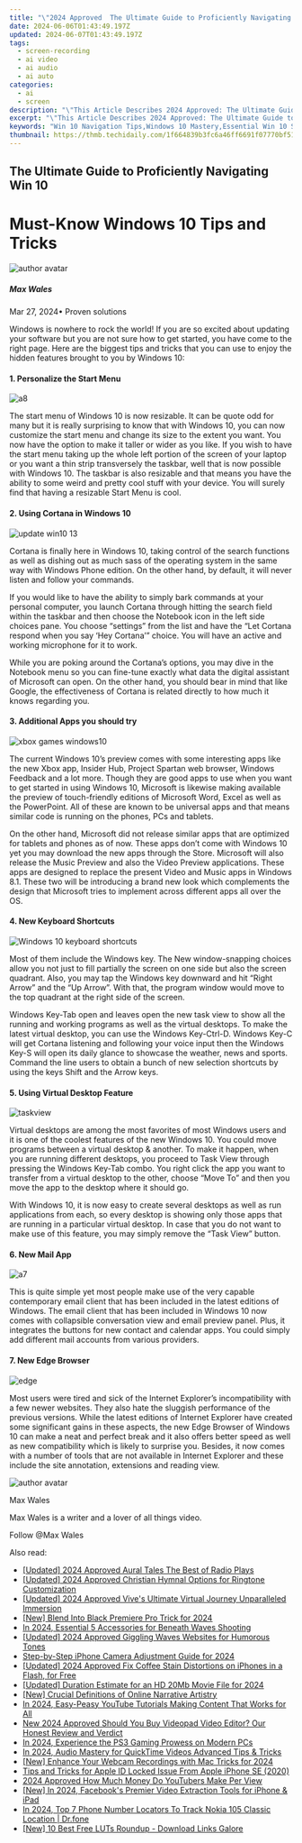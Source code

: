 ```yaml
---
title: "\"2024 Approved  The Ultimate Guide to Proficiently Navigating Win 10\""
date: 2024-06-06T01:43:49.197Z
updated: 2024-06-07T01:43:49.197Z
tags: 
  - screen-recording
  - ai video
  - ai audio
  - ai auto
categories: 
  - ai
  - screen
description: "\"This Article Describes 2024 Approved: The Ultimate Guide to Proficiently Navigating Win 10\""
excerpt: "\"This Article Describes 2024 Approved: The Ultimate Guide to Proficiently Navigating Win 10\""
keywords: "Win 10 Navigation Tips,Windows 10 Mastery,Essential Win 10 Skills,Windows 10 User Guide,Proficient Win 10 Use,Navigating Win 10 Ease,Advanced Windows 10 Techniques"
thumbnail: https://thmb.techidaily.com/1f664839b3fc6a46ff6691f07770bf51fb0f595eeeafca125d1de50733e104c7.jpg
---
```


## The Ultimate Guide to Proficiently Navigating Win 10

# Must-Know Windows 10 Tips and Tricks

![author avatar](https://images.wondershare.com/filmora/article-images/max-wales-author.jpg)

##### Max Wales

 Mar 27, 2024• Proven solutions

Windows is nowhere to rock the world! If you are so excited about updating your software but you are not sure how to get started, you have come to the right page. Here are the biggest tips and tricks that you can use to enjoy the hidden features brought to you by Windows 10:

#### 1. Personalize the Start Menu

![a8](https://images.wondershare.com/windows10/a8.png)

The start menu of Windows 10 is now resizable. It can be quote odd for many but it is really surprising to know that with Windows 10, you can now customize the start menu and change its size to the extent you want. You now have the option to make it taller or wider as you like. If you wish to have the start menu taking up the whole left portion of the screen of your laptop or you want a thin strip transversely the taskbar, well that is now possible with Windows 10\. The taskbar is also resizable and that means you have the ability to some weird and pretty cool stuff with your device. You will surely find that having a resizable Start Menu is cool.

#### 2. Using Cortana in Windows 10

![update win10 13](https://images.wondershare.com/windows10/update-win10-13.png)

Cortana is finally here in Windows 10, taking control of the search functions as well as dishing out as much sass of the operating system in the same way with Windows Phone edition. On the other hand, by default, it will never listen and follow your commands.

If you would like to have the ability to simply bark commands at your personal computer, you launch Cortana through hitting the search field within the taskbar and then choose the Notebook icon in the left side choices pane. You choose “settings” from the list and have the “Let Cortana respond when you say ‘Hey Cortana’” choice. You will have an active and working microphone for it to work.

While you are poking around the Cortana’s options, you may dive in the Notebook menu so you can fine-tune exactly what data the digital assistant of Microsoft can open. On the other hand, you should bear in mind that like Google, the effectiveness of Cortana is related directly to how much it knows regarding you.

#### 3. Additional Apps you should try

![xbox games windows10](https://images.wondershare.com/windows10/xboy-games-windows10-1.png)

The current Windows 10’s preview comes with some interesting apps like the new Xbox app, Insider Hub, Project Spartan web browser, Windows Feedback and a lot more. Though they are good apps to use when you want to get started in using Windows 10, Microsoft is likewise making available the preview of touch-friendly editions of Microsoft Word, Excel as well as the PowerPoint. All of these are known to be universal apps and that means similar code is running on the phones, PCs and tablets.

On the other hand, Microsoft did not release similar apps that are optimized for tablets and phones as of now. These apps don’t come with Windows 10 yet you may download the new apps through the Store. Microsoft will also release the Music Preview and also the Video Preview applications. These apps are designed to replace the present Video and Music apps in Windows 8.1\. These two will be introducing a brand new look which complements the design that Microsoft tries to implement across different apps all over the OS.

#### 4. New Keyboard Shortcuts

![Windows 10 keyboard shortcuts](https://images.wondershare.com/filmora/article-images/Windows-10-keyboard-shortcuts.png)

Most of them include the Windows key. The New window-snapping choices allow you not just to fill partially the screen on one side but also the screen quadrant. Also, you may tap the Windows key downward and hit “Right Arrow” and the “Up Arrow”. With that, the program window would move to the top quadrant at the right side of the screen.

Windows Key-Tab open and leaves open the new task view to show all the running and working programs as well as the virtual desktops. To make the latest virtual desktop, you can use the Windows Key-Ctrl-D. Windows Key-C will get Cortana listening and following your voice input then the Windows Key-S will open its daily glance to showcase the weather, news and sports. Command the line users to obtain a bunch of new selection shortcuts by using the keys Shift and the Arrow keys.

#### 5. Using Virtual Desktop Feature

![taskview](https://images.wondershare.com/filmora/article-images/taskview.jpg)

Virtual desktops are among the most favorites of most Windows users and it is one of the coolest features of the new Windows 10\. You could move programs between a virtual desktop & another. To make it happen, when you are running different desktops, you proceed to Task View through pressing the Windows Key-Tab combo. You right click the app you want to transfer from a virtual desktop to the other, choose “Move To” and then you move the app to the desktop where it should go.

With Windows 10, it is now easy to create several desktops as well as run applications from each, so every desktop is showing only those apps that are running in a particular virtual desktop. In case that you do not want to make use of this feature, you may simply remove the “Task View” button.

#### 6. New Mail App

![a7](https://images.wondershare.com/windows10/a7.png)

This is quite simple yet most people make use of the very capable contemporary email client that has been included in the latest editions of Windows. The email client that has been included in Windows 10 now comes with collapsible conversation view and email preview panel. Plus, it integrates the buttons for new contact and calendar apps. You could simply add different mail accounts from various providers.

#### 7. New Edge Browser

![edge](https://images.wondershare.com/filmora/article-images/edge.jpg)

Most users were tired and sick of the Internet Explorer’s incompatibility with a few newer websites. They also hate the sluggish performance of the previous versions. While the latest editions of Internet Explorer have created some significant gains in these aspects, the new Edge Browser of Windows 10 can make a neat and perfect break and it also offers better speed as well as new compatibility which is likely to surprise you. Besides, it now comes with a number of tools that are not available in Internet Explorer and these include the site annotation, extensions and reading view.

![author avatar](https://images.wondershare.com/filmora/article-images/max-wales-author.jpg)

Max Wales

Max Wales is a writer and a lover of all things video.

Follow @Max Wales


<ins class="adsbygoogle"
     style="display:block"
     data-ad-format="autorelaxed"
     data-ad-client="ca-pub-7571918770474297"
     data-ad-slot="1223367746"></ins>



<ins class="adsbygoogle"
     style="display:block"
     data-ad-client="ca-pub-7571918770474297"
     data-ad-slot="8358498916"
     data-ad-format="auto"
     data-full-width-responsive="true"></ins>


<span class="atpl-alsoreadstyle">Also read:</span>
<div><ul>
<li><a href="https://vp-tips.techidaily.com/updated-2024-approved-aural-tales-the-best-of-radio-plays/"><u>[Updated] 2024 Approved  Aural Tales  The Best of Radio Plays</u></a></li>
<li><a href="https://vp-tips.techidaily.com/updated-2024-approved-christian-hymnal-options-for-ringtone-customization/"><u>[Updated] 2024 Approved  Christian Hymnal Options for Ringtone Customization</u></a></li>
<li><a href="https://vp-tips.techidaily.com/updated-2024-approved-vives-ultimate-virtual-journey-unparalleled-immersion/"><u>[Updated] 2024 Approved  Vive's Ultimate Virtual Journey  Unparalleled Immersion</u></a></li>
<li><a href="https://vp-tips.techidaily.com/new-blend-into-black-premiere-pro-trick-for-2024/"><u>[New] Blend Into Black  Premiere Pro Trick for 2024</u></a></li>
<li><a href="https://vp-tips.techidaily.com/in-2024-essential-5-accessories-for-beneath-waves-shooting/"><u>In 2024, Essential 5 Accessories for Beneath Waves Shooting</u></a></li>
<li><a href="https://vp-tips.techidaily.com/updated-2024-approved-giggling-waves-websites-for-humorous-tones/"><u>[Updated] 2024 Approved  Giggling Waves  Websites for Humorous Tones</u></a></li>
<li><a href="https://vp-tips.techidaily.com/step-by-step-iphone-camera-adjustment-guide-for-2024/"><u>Step-by-Step iPhone Camera Adjustment Guide for 2024</u></a></li>
<li><a href="https://vp-tips.techidaily.com/updated-2024-approved-fix-coffee-stain-distortions-on-iphones-in-a-flash-for-free/"><u>[Updated] 2024 Approved  Fix Coffee Stain Distortions on iPhones in a Flash, for Free</u></a></li>
<li><a href="https://vp-tips.techidaily.com/updated-duration-estimate-for-an-hd-20mb-movie-file-for-2024/"><u>[Updated] Duration Estimate for an HD 20Mb Movie File for 2024</u></a></li>
<li><a href="https://vp-tips.techidaily.com/new-crucial-definitions-of-online-narrative-artistry/"><u>[New] Crucial Definitions of Online Narrative Artistry</u></a></li>
<li><a href="https://youtube-clips.techidaily.com/in-2024-easy-peasy-youtube-tutorials-making-content-that-works-for-all/"><u>In 2024, Easy-Peasy YouTube Tutorials  Making Content That Works for All</u></a></li>
<li><a href="https://ai-video-apps.techidaily.com/new-2024-approved-should-you-buy-videopad-video-editor-our-honest-review-and-verdict/"><u>New 2024 Approved Should You Buy Videopad Video Editor? Our Honest Review and Verdict</u></a></li>
<li><a href="https://screen-sharing-recording.techidaily.com/in-2024-experience-the-ps3-gaming-prowess-on-modern-pcs/"><u>In 2024, Experience the PS3 Gaming Prowess on Modern PCs</u></a></li>
<li><a href="https://audio-shaping.techidaily.com/in-2024-audio-mastery-for-quicktime-videos-advanced-tips-and-tricks/"><u>In 2024, Audio Mastery for QuickTime Videos Advanced Tips & Tricks</u></a></li>
<li><a href="https://screen-capture.techidaily.com/new-enhance-your-webcam-recordings-with-mac-tricks-for-2024/"><u>[New] Enhance Your Webcam Recordings with Mac Tricks for 2024</u></a></li>
<li><a href="https://apple-account.techidaily.com/tips-and-tricks-for-apple-id-locked-issue-from-apple-iphone-se-2020-by-drfone-ios/"><u>Tips and Tricks for Apple ID Locked Issue From Apple iPhone SE (2020)</u></a></li>
<li><a href="https://youtube-stream.techidaily.com/2024-approved-how-much-money-do-youtubers-make-per-view/"><u>2024 Approved  How Much Money Do YouTubers Make Per View</u></a></li>
<li><a href="https://facebook-video-recording.techidaily.com/new-in-2024-facebooks-premier-video-extraction-tools-for-iphone-and-ipad/"><u>[New] In 2024, Facebook's Premier Video Extraction Tools for iPhone & iPad</u></a></li>
<li><a href="https://android-location-track.techidaily.com/in-2024-top-7-phone-number-locators-to-track-nokia-105-classic-location-drfone-by-drfone-virtual-android/"><u>In 2024, Top 7 Phone Number Locators To Track Nokia 105 Classic Location | Dr.fone</u></a></li>
<li><a href="https://extra-information.techidaily.com/new-10-best-free-luts-roundup-download-links-galore/"><u>[New] 10 Best Free LUTs Roundup - Download Links Galore</u></a></li>
</ul></div>
